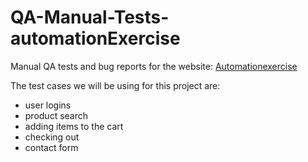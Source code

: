 # QA-Manual-Tests-automationExercise
Manual QA tests and bug reports for the website: [Automationexercise](https://automationexercise.com/)

The test cases we will be using for this project are: 
- user logins
- product search
- adding items to the cart
- checking out
- contact form
